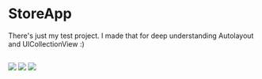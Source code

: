 # StoreApp

There's just my test project. I made that for deep understanding Autolayout and UICollectionView :)
##
<p float="left">
  <img src="https://im.ezgif.com/tmp/ezgif-1-e5940df283.gif" />
  <img src="https://im.ezgif.com/tmp/ezgif-1-66432d17fc.gif" />
  <img src="https://im.ezgif.com/tmp/ezgif-1-adba5cf0aa.gif" /> 
</p>
